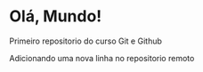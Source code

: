 # Olá, Mundo!
 Primeiro repositorio do curso Git e Github

Adicionando uma nova linha no repositorio remoto 
